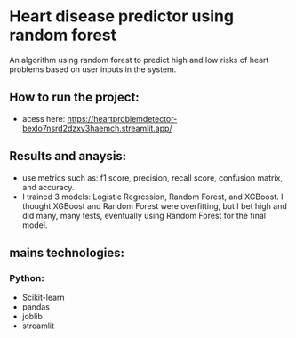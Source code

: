 # Heart disease predictor using random forest
An algorithm using random forest to predict high and low risks of heart problems based on user inputs in the system.

## How to run the project:
- acess here: https://heartproblemdetector-bexlo7nsrd2dzxy3haemch.streamlit.app/

## Results and anaysis:
- use metrics such as: f1 score, precision, recall score, confusion matrix, and accuracy.
- I trained 3 models: Logistic Regression, Random Forest, and XGBoost. I thought XGBoost and Random Forest were overfitting, but I bet high and did many, many tests, eventually using Random Forest for the final model.

## mains technologies:
### Python:
- Scikit-learn
- pandas
- joblib
- streamlit
